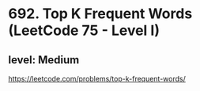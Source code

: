# 692. Top K Frequent Words (LeetCode 75 - Level I)
## level: Medium

https://leetcode.com/problems/top-k-frequent-words/
